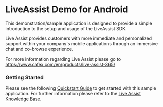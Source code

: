 # LiveAssist Demo for Android #
This demonstration/sample application is designed to provide a simple introduction
to the setup and usage of the LiveAssist SDK.

Live Assist provides customers with more immediate and personalized support within your company's
mobile applications through an immersive chat and co-browse experience.

For more information regarding Live Assist please go to https://www.cafex.com/en/products/live-assist-365/

### Getting Started ###
Please see the following [Quickstart Guide](https://support.liveassistfor365.com/hc/en-us/articles/360006116734)
to get started with this sample application. For further information please refer to the [Live Assist Knowledge Base](https://support.liveassistfor365.com/hc/en-us/articles/360006210013).
